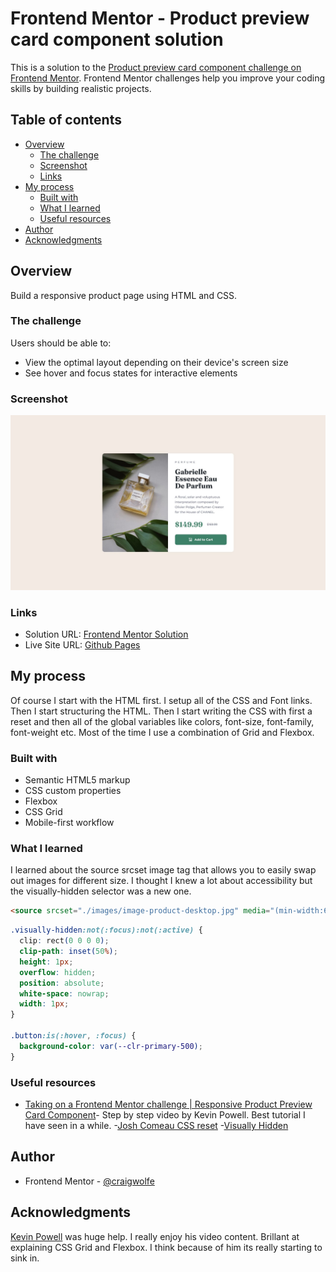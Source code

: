 # Frontend Mentor - Product preview card component solution

This is a solution to the [Product preview card component challenge on Frontend Mentor](https://www.frontendmentor.io/challenges/product-preview-card-component-GO7UmttRfa). Frontend Mentor challenges help you improve your coding skills by building realistic projects.

## Table of contents

- [Overview](#overview)
  - [The challenge](#the-challenge)
  - [Screenshot](#screenshot)
  - [Links](#links)
- [My process](#my-process)
  - [Built with](#built-with)
  - [What I learned](#what-i-learned)
  - [Useful resources](#useful-resources)
- [Author](#author)
- [Acknowledgments](#acknowledgments)

## Overview

Build a responsive product page using HTML and CSS.

### The challenge

Users should be able to:

- View the optimal layout depending on their device's screen size
- See hover and focus states for interactive elements

### Screenshot

![](./design/desktop-design.jpg)

### Links

- Solution URL: [Frontend Mentor Solution](https://www.frontendmentor.io/solutions/responsive-product-page-EdTKIP6TBZ)
- Live Site URL: [Github Pages](https://craigwolfe.github.io/product-preview-card-challenge/)

## My process

Of course I start with the HTML first. I setup all of the CSS and Font links. Then I start structuring the HTML. Then I start writing the CSS with first a reset and then all of the global variables like colors, font-size, font-family, font-weight etc. Most of the time I use a combination of Grid and Flexbox.

### Built with

- Semantic HTML5 markup
- CSS custom properties
- Flexbox
- CSS Grid
- Mobile-first workflow

### What I learned

I learned about the source srcset image tag that allows you to easily swap out images for different size. I thought I knew a lot about accessibility but the visually-hidden selector was a new one.

```html
<source srcset="./images/image-product-desktop.jpg" media="(min-width:600px)" />
```

```css
.visually-hidden:not(:focus):not(:active) {
  clip: rect(0 0 0 0);
  clip-path: inset(50%);
  height: 1px;
  overflow: hidden;
  position: absolute;
  white-space: nowrap;
  width: 1px;
}

.button:is(:hover, :focus) {
  background-color: var(--clr-primary-500);
}
```

### Useful resources

- [Taking on a Frontend Mentor challenge | Responsive Product Preview Card Component](https://www.youtube.com/watch?v=B2WL6KkqhLQ)- Step by step video by Kevin Powell. Best tutorial I have seen in a while. -[Josh Comeau CSS reset](https://www.joshwcomeau.com/css/custom-css-reset/) -[Visually Hidden](https://www.scottohara.me/blog/2017/04/14/inclusively-hidden.html)

## Author

- Frontend Mentor - [@craigwolfe](https://www.frontendmentor.io/profile/craigwolfe)

## Acknowledgments

[Kevin Powell](https://www.youtube.com/watch?v=B2WL6KkqhLQ) was huge help. I really enjoy his video content. Brillant at explaining CSS Grid and Flexbox. I think because of him its really starting to sink in.
